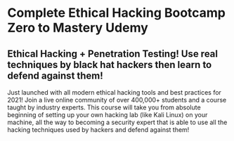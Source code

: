 # Complete Ethical Hacking Bootcamp Zero to Mastery Udemy

## Ethical Hacking + Penetration Testing! Use real techniques by black hat hackers then learn to defend against them!

Just launched with all modern ethical hacking tools and best practices for 2021! Join a live online community of over 400,000+ students and a course taught by industry experts. This course will take you from absolute beginning of setting up your own hacking lab (like Kali Linux) on your machine, all the way to becoming a security expert that is able to use all the hacking techniques used by hackers and defend against them!

